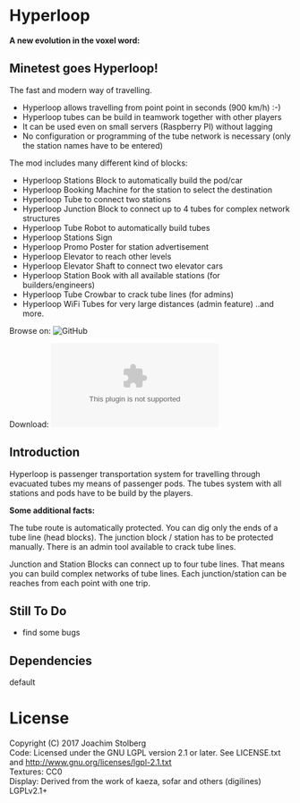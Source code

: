 # Hyperloop

**A new evolution in the voxel word:**

## Minetest goes Hyperloop!

The fast and modern way of travelling.
* Hyperloop allows travelling from point point in seconds (900 km/h) :-)
* Hyperloop tubes can be build in teamwork together with other players
* It can be used even on small servers (Raspberry PI) without lagging
* No configuration or programming of the tube network is necessary (only the station names have to be entered)

The mod includes many different kind of blocks:
- Hyperloop Stations Block to automatically build the pod/car
- Hyperloop Booking Machine for the station to select the destination
- Hyperloop Tube to connect two stations
- Hyperloop Junction Block to connect up to 4 tubes for complex network structures
- Hyperloop Tube Robot to automatically build tubes
- Hyperloop Stations Sign
- Hyperloop Promo Poster for station advertisement
- Hyperloop Elevator to reach other levels
- Hyperloop Elevator Shaft to connect two elevator cars 
- Hyperloop Station Book with all available stations (for builders/engineers)
- Hyperloop Tube Crowbar to crack tube lines (for admins)
- Hyperloop WiFi Tubes for very large distances (admin feature)
..and more.


Browse on: ![GitHub](https://github.com/joe7575/Minetest-Hyperloop)

Download: ![GitHub](https://github.com/joe7575/Minetest-Hyperloop/archive/master.zip)


## Introduction

Hyperloop is passenger transportation system for travelling through evacuated tubes my means of passenger pods.
The tubes system with all stations and pods have to be build by the players.


**Some additional facts:**

The tube route is automatically protected. You can dig only the ends of a tube line (head blocks). The junction block / station has to be protected manually.
There is an admin tool available to crack tube lines.

Junction and Station Blocks can connect up to four tube lines. That means you can build complex networks of tube lines. Each junction/station can be reaches from each point with one trip.


## Still To Do

* find some bugs


## Dependencies
default  


# License
Copyright (C) 2017 Joachim Stolberg  
Code: Licensed under the GNU LGPL version 2.1 or later. See LICENSE.txt and http://www.gnu.org/licenses/lgpl-2.1.txt  
Textures: CC0  
Display: Derived from the work of kaeza, sofar and others (digilines) LGPLv2.1+
